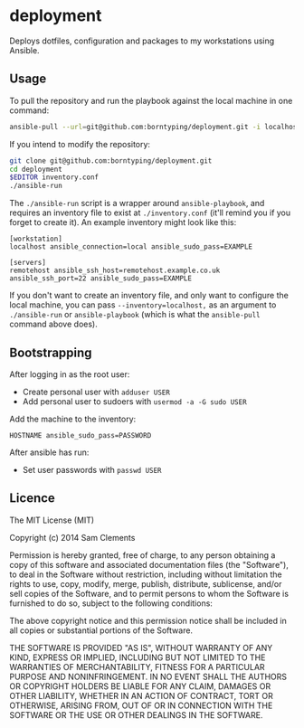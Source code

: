 deployment
==========

Deploys dotfiles, configuration and packages to my workstations using Ansible.

Usage
-----

To pull the repository and run the playbook against the local machine in one command:

```bash
ansible-pull --url=git@github.com:borntyping/deployment.git -i localhost, -K site.yml
```

If you intend to modify the repository:

```bash
git clone git@github.com:borntyping/deployment.git
cd deployment
$EDITOR inventory.conf
./ansible-run
```

The `./ansible-run` script is a wrapper around `ansible-playbook`, and requires an inventory file to exist at `./inventory.conf` (it'll remind you if you forget to create it). An example inventory might look like this:

```
[workstation]
localhost ansible_connection=local ansible_sudo_pass=EXAMPLE

[servers]
remotehost ansible_ssh_host=remotehost.example.co.uk ansible_ssh_port=22 ansible_sudo_pass=EXAMPLE
```

If you don't want to create an inventory file, and only want to configure the local machine, you can pass `--inventory=localhost,` as an argument to `./ansible-run` or `ansible-playbook` (which is what the `ansible-pull` command above does).

Bootstrapping
-------------

After logging in as the root user:

 * Create personal user with `adduser USER`
 * Add personal user to sudoers with `usermod -a -G sudo USER`

Add the machine to the inventory:

    HOSTNAME ansible_sudo_pass=PASSWORD

After ansible has run:

 * Set user passwords with `passwd USER`

Licence
-------

The MIT License (MIT)

Copyright (c) 2014 Sam Clements

Permission is hereby granted, free of charge, to any person obtaining a copy
of this software and associated documentation files (the "Software"), to deal
in the Software without restriction, including without limitation the rights
to use, copy, modify, merge, publish, distribute, sublicense, and/or sell
copies of the Software, and to permit persons to whom the Software is
furnished to do so, subject to the following conditions:

The above copyright notice and this permission notice shall be included in
all copies or substantial portions of the Software.

THE SOFTWARE IS PROVIDED "AS IS", WITHOUT WARRANTY OF ANY KIND, EXPRESS OR
IMPLIED, INCLUDING BUT NOT LIMITED TO THE WARRANTIES OF MERCHANTABILITY,
FITNESS FOR A PARTICULAR PURPOSE AND NONINFRINGEMENT. IN NO EVENT SHALL THE
AUTHORS OR COPYRIGHT HOLDERS BE LIABLE FOR ANY CLAIM, DAMAGES OR OTHER
LIABILITY, WHETHER IN AN ACTION OF CONTRACT, TORT OR OTHERWISE, ARISING FROM,
OUT OF OR IN CONNECTION WITH THE SOFTWARE OR THE USE OR OTHER DEALINGS IN
THE SOFTWARE.
